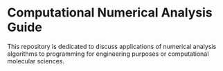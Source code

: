 # Computational Numerical Analysis Guide
This repository is dedicated to discuss applications of numerical analysis algorithms to programming for engineering purposes or computational molecular sciences.
